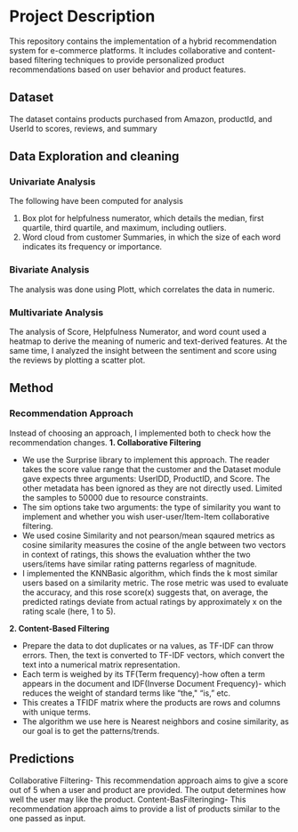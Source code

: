 # Project Description
This repository contains the implementation of a hybrid recommendation system for e-commerce platforms. It includes collaborative and content-based filtering techniques to provide personalized product recommendations based on user behavior and product features.
## Dataset
The dataset contains products purchased from Amazon, productId, and UserId to scores, reviews, and summary
## Data Exploration and cleaning
### Univariate Analysis
The following have been computed for analysis
1. Box plot for helpfulness numerator, which details the median, first quartile, third quartile, and maximum, including outliers.
2. Word cloud from customer Summaries, in which the size of each word indicates its frequency or importance.

### Bivariate Analysis
The analysis was done using Plott, which correlates the data in numeric.

### Multivariate Analysis
The analysis of Score, Helpfulness Numerator, and word count used a heatmap to derive the meaning of numeric and text-derived features.
At the same time, I analyzed the insight between the sentiment and score using the reviews by plotting a scatter plot.

## Method
### Recommendation Approach 
Instead of choosing an approach, I implemented both to check how the recommendation changes.
**1. Collaborative Filtering**
+ We use the Surprise library to implement this approach. The reader takes the score value range that the customer and the Dataset module gave expects three arguments: UserIDD, ProductID, and Score. The other metadata has been ignored as they are not directly used. Limited the samples to 50000 due to resource constraints.
+ The sim options take two arguments: the type of similarity you want to implement and whether you wish user-user/Item-Item collaborative filtering.
+ We used cosine Similarity and not pearson/mean sqaured metrics as cosine similarity measures the cosine of the angle between two vectors in context of ratings, this shows the evaluation whther the two users/items have similar rating patterns regarless of magnitude.
+ I implemented the KNNBasic algorithm, which finds the k most similar users based on a similarity metric. The rose metric was used to evaluate the accuracy, and this rose score(x) suggests that, on average, the predicted ratings deviate from actual ratings by approximately x on the rating scale (here, 1 to 5). 

**2. Content-Based Filtering**
+ Prepare the data to dot duplicates or na values, as TF-IDF can throw errors. Then, the text is converted to TF-IDF vectors, which convert the text into a numerical matrix representation.
+ Each term is weighed by its TF(Term frequency)-how often a term appears in the document and IDF(Inverse Document Frequency)- which reduces the weight of standard terms like “the,"  “is,” etc.
+ This creates a TFIDF matrix where the products are rows and columns with unique terms.
+ The algorithm we use here is Nearest neighbors and cosine similarity, as our goal is to get the patterns/trends.

## Predictions
Collaborative Filtering- This recommendation approach aims to give a score out of 5 when a user and product are provided. The output determines how well the user may like the product.
Content-BasFilteringing- This recommendation approach aims to provide a list of products similar to the one passed as input.
